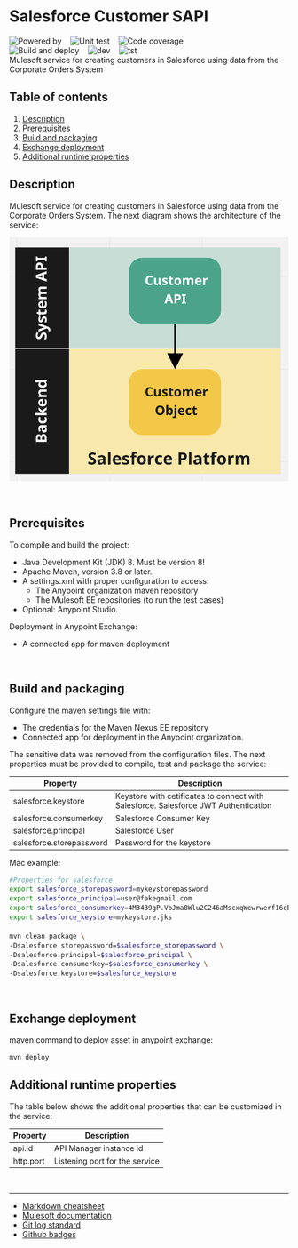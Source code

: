 # Salesforce Customer SAPI
![Powered by](https://img.shields.io/badge/Powered%20by-Mulesoft-blue.svg)
&nbsp;&nbsp;
![Unit test](https://gist.githubusercontent.com/jpontdia/497b75eb7c74c14113baa9a875bed936/raw/micorp-customer-sapi-ut.svg)
&nbsp;&nbsp;
![Code coverage](https://gist.githubusercontent.com/jpontdia/497b75eb7c74c14113baa9a875bed936/raw/micorp-customer-sapi-cc.svg)
<br> 
![Build and deploy](https://github.com/jpontdia/mule-micorp-customer-sapi/actions/workflows/build.yml/badge.svg)
&nbsp;&nbsp;
![dev](https://badgen.net/github/checks/jpontdia/mule-micorp-customer-sapi/main/dev?label=Deployment%20dev)
&nbsp;&nbsp;
![tst](https://badgen.net/github/checks/jpontdia/mule-micorp-customer-sapi/main/tst?label=Deployment%20tst)
<br>
Mulesoft service for creating customers in Salesforce using data from the Corporate Orders System
  
## Table of contents
1. [Description](#description)
1. [Prerequisites](#prerequisites) 
1. [Build and packaging](#build-and-packaging)
1. [Exchange deployment](#exchange-deployment)
1. [Additional runtime properties](#additional-runtime-properties)

## Description  
Mulesoft service for creating customers in Salesforce using data from the Corporate Orders System. The next diagram shows the architecture of the service:

![architecture](https://github.com/jpontdia/mule-micorp-customer-sapi/raw/main/docs/architecture.png)

<br>
 
## Prerequisites
To compile and build the project:

 - Java Development Kit (JDK) 8. Must be version 8!
 - Apache Maven, version 3.8 or later.
 - A settings.xml with proper configuration to access:
   - The Anypoint organization maven repository
   - The Mulesoft EE repositories (to run the test cases)
 - Optional: Anypoint Studio.

Deployment in Anypoint Exchange:

 - A connected app for maven deployment

<br>

## Build and packaging

Configure the maven settings file with:
 - The credentials for the Maven Nexus EE repository
 - Connected app for deployment in the Anypoint organization.

The sensitive data was removed from the configuration files. The next properties must be provided to compile, test and package the service:

| Property    | Description |
| ----------- | ----------- |
| salesforce.keystore | Keystore with cetificates to connect with Salesforce. Salesforce JWT Authentication |
| salesforce.consumerkey | Salesforce Consumer Key |
| salesforce.principal    | Salesforce User |
| salesforce.storepassword  | Password for the keystore |

Mac example:

```bash
#Properties for salesforce
export salesforce_storepassword=mykeystorepassword
export salesforce_principal=user@fakegmail.com
export salesforce_consumerkey=4M3439gP.VbJma8Wlu2C246aMscxqWewrwerf16qBTqgJ_W_83zcxkOHabPMNVQ7Zp9w9erow6j2.ANtwFErfsdfdsfd
export salesforce_keystore=mykeystore.jks

mvn clean package \
-Dsalesforce.storepassword=$salesforce_storepassword \
-Dsalesforce.principal=$salesforce_principal \
-Dsalesforce.consumerkey=$salesforce_consumerkey \
-Dsalesforce.keystore=$salesforce_keystore
```

<br>

## Exchange deployment
maven command to deploy asset in anypoint exchange:


```bash 
mvn deploy
```

## Additional runtime properties

The table below shows the additional properties that can be customized in the service:

| Property  | Description |
| --------- | ----------- |
| api.id    | API Manager instance id |
| http.port | Listening port for the service |

<br>

---
- [Markdown cheatsheet](https://github.com/adam-p/markdown-here/wiki/Markdown-Cheatsheet)
- [Mulesoft documentation](https://docs.mulesoft.com/general/)
- [Git log standard](https://github.com/ahmadawais/Emoji-Log)
- [Github badges](https://badgen.net/github)